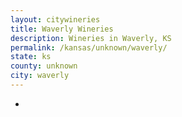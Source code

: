 ```yaml
---
layout: citywineries
title: Waverly Wineries
description: Wineries in Waverly, KS
permalink: /kansas/unknown/waverly/
state: ks
county: unknown
city: waverly
---
```

-
